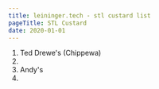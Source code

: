 ```yaml
---
title: leininger.tech - stl custard list
pageTitle: STL Custard
date: 2020-01-01
---
```


1. Ted Drewe's (Chippewa)
2.
3. Andy's
4.
